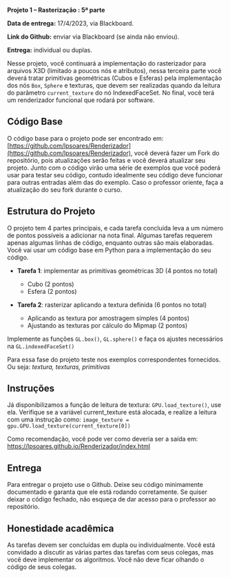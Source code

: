 
**Projeto 1 – Rasterização : 5ª parte**

**Data de entrega:** 17/4/2023, via Blackboard.

**Link do Github:** enviar via Blackboard (se ainda não enviou).

**Entrega:** individual ou duplas.

Nesse projeto, você continuará a implementação do rasterizador para arquivos X3D (limitado a poucos nós e atributos), nessa terceira parte você deverá tratar primitivas geométricas (Cubos e Esferas) pela implementação dos nós `Box`, `Sphere` e texturas, que devem ser realizadas quando da leitura do parâmetro `current_texture` do nó IndexedFaceSet. No final, você terá um renderizador funcional que rodará por software.


## Código Base

O código base para o projeto pode ser encontrado em: [https://github.com/lpsoares/Renderizador](https://github.com/lpsoares/Renderizador), você deverá fazer um Fork do repositório, pois atualizações serão feitas e você deverá atualizar seu projeto. Junto com o código virão uma série de exemplos que você poderá usar para testar seu código, contudo idealmente seu código deve funcionar para outras entradas além das do exemplo. Caso o professor oriente, faça a atualização do seu fork durante o curso.


## Estrutura do Projeto

O projeto tem 4 partes principais, e cada tarefa concluída leva a um número de pontos possíveis a adicionar na nota final. Algumas tarefas requerem apenas algumas linhas de código, enquanto outras são mais elaboradas. Você vai usar um código base em Python para a implementação do seu código.

* **Tarefa 1**: implementar as primitivas geométricas 3D (4 pontos no total)
    - Cubo (2 pontos)
    - Esfera (2 pontos)

* **Tarefa 2**: rasterizar aplicando a textura definida (6 pontos no total)
    - Aplicando as textura por amostragem simples (4 pontos)
    - Ajustando as texturas por cálculo do Mipmap (2 pontos)

Implemente as funções `GL.box()`, `GL.sphere()` e faça os ajustes necessários na `GL.indexedFaceSet()`

Para essa fase do projeto teste nos exemplos correspondentes fornecidos. Ou seja: *textura, texturas, primitivas*


## Instruções

Já disponibilizamos a função de leitura de textura: `GPU.load_texture()`, use ela. Verifique se a variável current_texture está alocada, e realize a leitura com uma instrução como: `image_texture = gpu.GPU.load_texture(current_texture[0])`

Como recomendação, você pode ver como deveria ser a saída em: https://lpsoares.github.io/Renderizador/index.html


## Entrega

Para entregar o projeto use o Github. Deixe seu código minimamente documentado e garanta que ele está rodando corretamente. Se quiser deixar o código fechado, não esqueça de dar acesso para o professor ao repositório.


## Honestidade acadêmica

As tarefas devem ser concluídas em dupla ou individualmente. Você está convidado a discutir as várias partes das tarefas com seus colegas, mas você deve implementar os algoritmos. Você não deve ficar olhando o código de seus colegas.

